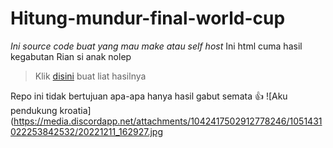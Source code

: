 # Hitung-mundur-final-world-cup
*Ini source code buat yang mau make atau self host*
Ini html cuma hasil kegabutan Rian si anak nolep

> Klik [disini](https://rianetwork.my.id) buat liat hasilnya

Repo ini tidak bertujuan apa-apa hanya hasil gabut semata :+1:
![Aku pendukung kroatia](https://media.discordapp.net/attachments/1042417502912778246/1051431022253842532/20221211_162927.jpg
